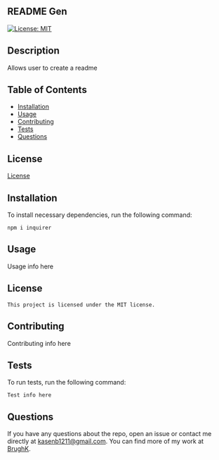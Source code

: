 ## README Gen
  
  [![License: MIT](https://img.shields.io/badge/License-MIT-yellow.svg)](https://opensource.org/licenses/MIT)
  ## Description
  Allows user to create a readme
  ## Table of Contents 
  * [Installation](#installation)
  * [Usage](#usage)
  * [Contributing](#contributing)
  * [Tests](#tests)
  * [Questions](#questions)

  ## License
  
 [License](#license)


  ## Installation 
  To install necessary dependencies, run the following command:
  ```
  npm i inquirer
  ```
  ## Usage 
  Usage info here
  ## License
    This project is licensed under the MIT license.
  ## Contributing 
  Contributing info here
  ## Tests 
  To run tests, run the following command:
  ```
  Test info here
  ```
  ## Questions 
  If you have any questions about the repo, open an issue or contact me directly at kasenb1211@gmail.com. You can find more of my work at [BrughK](https://github.com/BrughK/).
  